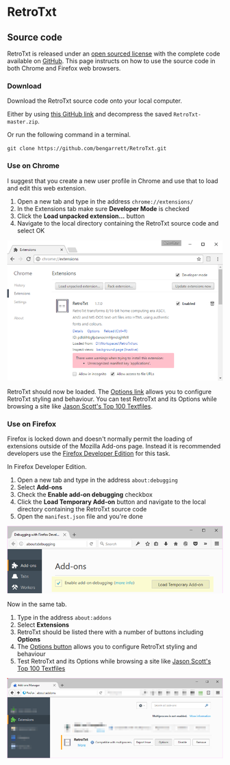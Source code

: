 # RetroTxt

## Source code

RetroTxt is released under an [open sourced license](https://github.com/bengarrett/RetroTxt/blob/master/LICENSE.md) with the complete code available on [GitHub](https://github.com/bengarrett/RetroTxt). This page instructs on how to use the source code in both Chrome and Firefox web browsers.

### Download

Download the RetroTxt source code onto your local computer.

Either by using [this GitHub link](https://github.com/bengarrett/RetroTxt/archive/master.zip) and decompress the saved `RetroTxt-master.zip`.

Or run the following command in a terminal.

`git clone https://github.com/bengarrett/RetroTxt.git`

### Use on Chrome

I suggest that you create a new user profile in Chrome and use that to load and edit this web extension.

1. Open a new tab and type in the address `chrome://extensions/`
2. In the Extensions tab make sure __Developer Mode__ is checked
3. Click the __Load unpacked extension...__ button
4. Navigate to the local directory containing the RetroTxt source code and select OK

![Font options selection](assets/sourcecode_chrome_loaded.png)

RetroTxt should now be loaded. The [Options link](options.md) allows you to configure RetroTxt styling and behaviour. You can test RetroTxt and its Options while browsing a site like [Jason Scott's Top 100 Textfiles](http://textfiles.com/100/).

### Use on Firefox

Firefox is locked down and doesn't normally permit the loading of extensions outside of the Mozilla Add-ons page. Instead it is recommended developers use the [Firefox Developer Edition](https://www.mozilla.org/en-US/firefox/developer/) for this task.

In Firefox Developer Edition.
1. Open a new tab and type in the address `about:debugging`
2. Select __Add-ons__
3. Check the __Enable add-on debugging__ checkbox
4. Click the __Load Temporary Add-on__ button and navigate to the local directory containing the RetroTxt source code
5. Open the `manifest.json` file and you're done

![Font options selection](assets/sourcecode_firefox.png)

Now in the same tab.
1. Type in the address `about:addons`
2. Select __Extensions__
3. RetroTxt should be listed there with a number of buttons including __Options__
4. The [Options button](options.md) allows you to configure RetroTxt styling and behaviour
5. Test RetroTxt and its Options while browsing a site like [Jason Scott's Top 100 Textfiles](http://textfiles.com/100/)

![Font options selection](assets/sourcecode_firefox_addons.png)
